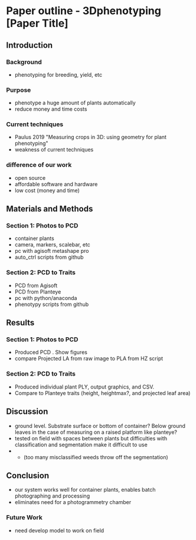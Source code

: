 # Paper outline - 3Dphenotyping [Paper Title]

## Introduction

### Background

- phenotyping for breeding, yield, etc

### Purpose
- phenotype a huge amount of plants automatically
- reduce money and time costs

### Current techniques
- Paulus 2019 "Measuring crops in 3D: using geometry for plant phenotyping"
- weakness of current techniques

### difference of our work
- open source
- affordable software and hardware
- low cost (money and time)

## Materials and Methods

### Section 1: Photos to PCD

- container plants
- camera, markers, scalebar, etc
- pc with agisoft metashape pro 
- auto_ctrl scripts from github

### Section 2: PCD to Traits

- PCD from Agisoft
- PCD from Planteye
- pc with python/anaconda
- phenotypy scripts from github

## Results

### Section 1: Photos to PCD

- Produced PCD . Show figures
- compare Projected LA from raw image to PLA from HZ script

### Section 2: PCD to Traits

- Produced individual plant PLY, output graphics, and CSV.
- Compare to Planteye traits (height, heightmax?, and projected leaf area)

## Discussion
- ground level. Substrate surface or bottom of container? Below ground leaves in the case of measuring on a raised platform like planteye?
- tested on field with spaces between plants but difficulties with classification and segmentation make it difficult to use 
- - (too many misclassified weeds throw off the segmentation)

## Conclusion 
- our system works well for container plants, enables batch photographing and processing
- eliminates need for a photogrammetry chamber

### Future Work
- need develop model to work on field 